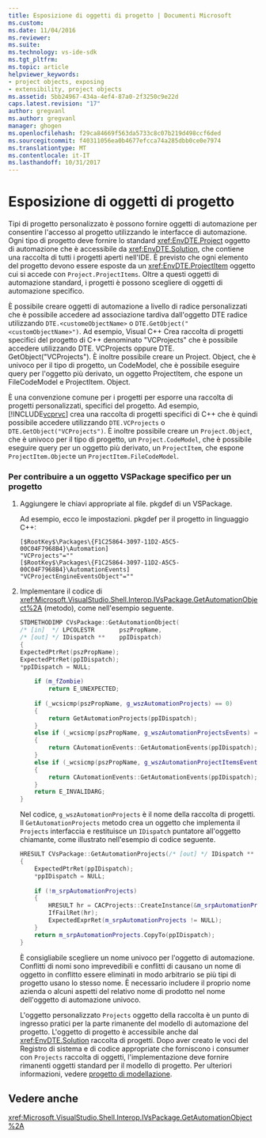 ```yaml
---
title: Esposizione di oggetti di progetto | Documenti Microsoft
ms.custom: 
ms.date: 11/04/2016
ms.reviewer: 
ms.suite: 
ms.technology: vs-ide-sdk
ms.tgt_pltfrm: 
ms.topic: article
helpviewer_keywords:
- project objects, exposing
- extensibility, project objects
ms.assetid: 5bb24967-434a-4ef4-87a0-2f3250c9e22d
caps.latest.revision: "17"
author: gregvanl
ms.author: gregvanl
manager: ghogen
ms.openlocfilehash: f29ca84669f563da5733c8c07b219d498ccf6ded
ms.sourcegitcommit: f40311056ea0b4677efcca74a285dbb0ce0e7974
ms.translationtype: MT
ms.contentlocale: it-IT
ms.lasthandoff: 10/31/2017
---
```

# <a name="exposing-project-objects"></a>Esposizione di oggetti di progetto
Tipi di progetto personalizzato è possono fornire oggetti di automazione per consentire l'accesso al progetto utilizzando le interfacce di automazione. Ogni tipo di progetto deve fornire lo standard <xref:EnvDTE.Project> oggetto di automazione che è accessibile da <xref:EnvDTE.Solution>, che contiene una raccolta di tutti i progetti aperti nell'IDE. È previsto che ogni elemento del progetto devono essere esposte da un <xref:EnvDTE.ProjectItem> oggetto cui si accede con `Project.ProjectItems`. Oltre a questi oggetti di automazione standard, i progetti è possono scegliere di oggetti di automazione specifico.  
  
 È possibile creare oggetti di automazione a livello di radice personalizzati che è possibile accedere ad associazione tardiva dall'oggetto DTE radice utilizzando `DTE.<customeObjectName>` o `DTE.GetObject("<customObjectName>")`. Ad esempio, Visual C++ Crea raccolta di progetti specifici del progetto di C++ denominato "VCProjects" che è possibile accedere utilizzando DTE. VCProjects oppure DTE. GetObject("VCProjects"). È inoltre possibile creare un Project. Object, che è univoco per il tipo di progetto, un CodeModel, che è possibile eseguire query per l'oggetto più derivato, un oggetto ProjectItem, che espone un FileCodeModel e ProjectItem. Object.  
  
 È una convenzione comune per i progetti per esporre una raccolta di progetti personalizzati, specifici del progetto. Ad esempio, [!INCLUDE[vcprvc](../../code-quality/includes/vcprvc_md.md)] crea una raccolta di progetti specifici di C++ che è quindi possibile accedere utilizzando `DTE.VCProjects` o `DTE.GetObject("VCProjects")`. È inoltre possibile creare un `Project.Object`, che è univoco per il tipo di progetto, un `Project.CodeModel`, che è possibile eseguire query per un oggetto più derivato, un `ProjectItem`, che espone `ProjectItem.Object`e un `ProjectItem.FileCodeModel`.  
  
### <a name="to-contribute-a-vspackage-specific-object-for-a-project"></a>Per contribuire a un oggetto VSPackage specifico per un progetto  
  
1.  Aggiungere le chiavi appropriate al file. pkgdef di un VSPackage.  
  
     Ad esempio, ecco le impostazioni. pkgdef per il progetto in linguaggio C++:  
  
    ```  
    [$RootKey$\Packages\{F1C25864-3097-11D2-A5C5-00C04F7968B4}\Automation]  
    "VCProjects"=""  
    [$RootKey$\Packages\{F1C25864-3097-11D2-A5C5-00C04F7968B4}\AutomationEvents]  
    "VCProjectEngineEventsObject"=""  
    ```  
  
2.  Implementare il codice di <xref:Microsoft.VisualStudio.Shell.Interop.IVsPackage.GetAutomationObject%2A> (metodo), come nell'esempio seguente.  
  
    ```cpp  
    STDMETHODIMP CVsPackage::GetAutomationObject(  
    /* [in]  */ LPCOLESTR       pszPropName,   
    /* [out] */ IDispatch **    ppIDispatch)  
    {  
    ExpectedPtrRet(pszPropName);  
    ExpectedPtrRet(ppIDispatch);  
    *ppIDispatch = NULL;  
  
        if (m_fZombie)  
            return E_UNEXPECTED;  
  
        if (_wcsicmp(pszPropName, g_wszAutomationProjects) == 0)  
        {  
            return GetAutomationProjects(ppIDispatch);  
        }  
        else if (_wcsicmp(pszPropName, g_wszAutomationProjectsEvents) == 0)  
        {  
            return CAutomationEvents::GetAutomationEvents(ppIDispatch);  
        }  
        else if (_wcsicmp(pszPropName, g_wszAutomationProjectItemsEvents) == 0)  
        {  
            return CAutomationEvents::GetAutomationEvents(ppIDispatch);  
        }  
        return E_INVALIDARG;  
    }   
    ```  
  
     Nel codice, `g_wszAutomationProjects` è il nome della raccolta di progetti. Il `GetAutomationProjects` metodo crea un oggetto che implementa il `Projects` interfaccia e restituisce un `IDispatch` puntatore all'oggetto chiamante, come illustrato nell'esempio di codice seguente.  
  
    ```cpp  
    HRESULT CVsPackage::GetAutomationProjects(/* [out] */ IDispatch ** ppIDispatch)  
    {  
        ExpectedPtrRet(ppIDispatch);  
        *ppIDispatch = NULL;  
  
        if (!m_srpAutomationProjects)  
        {  
            HRESULT hr = CACProjects::CreateInstance(&m_srpAutomationProjects);  
            IfFailRet(hr);  
            ExpectedExprRet(m_srpAutomationProjects != NULL);  
        }  
        return m_srpAutomationProjects.CopyTo(ppIDispatch);  
    }  
    ```  
  
     È consigliabile scegliere un nome univoco per l'oggetto di automazione. Conflitti di nomi sono imprevedibili e conflitti di causano un nome di oggetto in conflitto essere eliminati in modo arbitrario se più tipi di progetto usano lo stesso nome. È necessario includere il proprio nome azienda o alcuni aspetti del relativo nome di prodotto nel nome dell'oggetto di automazione univoco.  
  
     L'oggetto personalizzato `Projects` oggetto della raccolta è un punto di ingresso pratici per la parte rimanente del modello di automazione del progetto. L'oggetto di progetto è accessibile anche dal <xref:EnvDTE.Solution> raccolta di progetti. Dopo aver creato le voci del Registro di sistema e di codice appropriate che forniscono i consumer con `Projects` raccolta di oggetti, l'implementazione deve fornire rimanenti oggetti standard per il modello di progetto. Per ulteriori informazioni, vedere [progetto di modellazione](../../extensibility/internals/project-modeling.md).  
  
## <a name="see-also"></a>Vedere anche  
 <xref:Microsoft.VisualStudio.Shell.Interop.IVsPackage.GetAutomationObject%2A>
